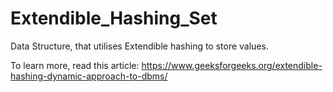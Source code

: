 # Extendible_Hashing_Set
Data Structure, that utilises Extendible hashing to store values.

To learn more, read this article: https://www.geeksforgeeks.org/extendible-hashing-dynamic-approach-to-dbms/
